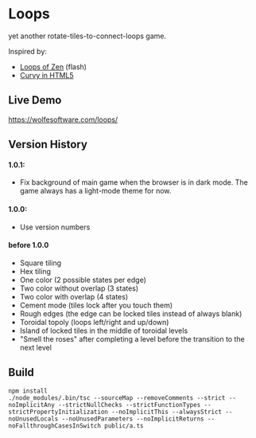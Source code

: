 # Loops

yet another rotate-tiles-to-connect-loops game.

Inspired by:

 * [Loops of Zen](https://www.kongregate.com/games/ahnt/loops-of-zen) (flash)
 * [Curvy in HTML5](http://www.flaminglunchbox.net/curvy)

## Live Demo

https://wolfesoftware.com/loops/

## Version History

#### 1.0.1:
 * Fix background of main game when the browser is in dark mode.
   The game always has a light-mode theme for now.

#### 1.0.0:
 * Use version numbers

#### before 1.0.0
 * Square tiling
 * Hex tiling
 * One color (2 possible states per edge)
 * Two color without overlap (3 states)
 * Two color with overlap (4 states)
 * Cement mode (tiles lock after you touch them)
 * Rough edges (the edge can be locked tiles instead of always blank)
 * Toroidal topoly (loops left/right and up/down)
 * Island of locked tiles in the middle of toroidal levels
 * "Smell the roses" after completing a level before the transition to the next level

## Build

```
npm install
./node_modules/.bin/tsc --sourceMap --removeComments --strict --noImplicitAny --strictNullChecks --strictFunctionTypes --strictPropertyInitialization --noImplicitThis --alwaysStrict --noUnusedLocals --noUnusedParameters --noImplicitReturns --noFallthroughCasesInSwitch public/a.ts
```
